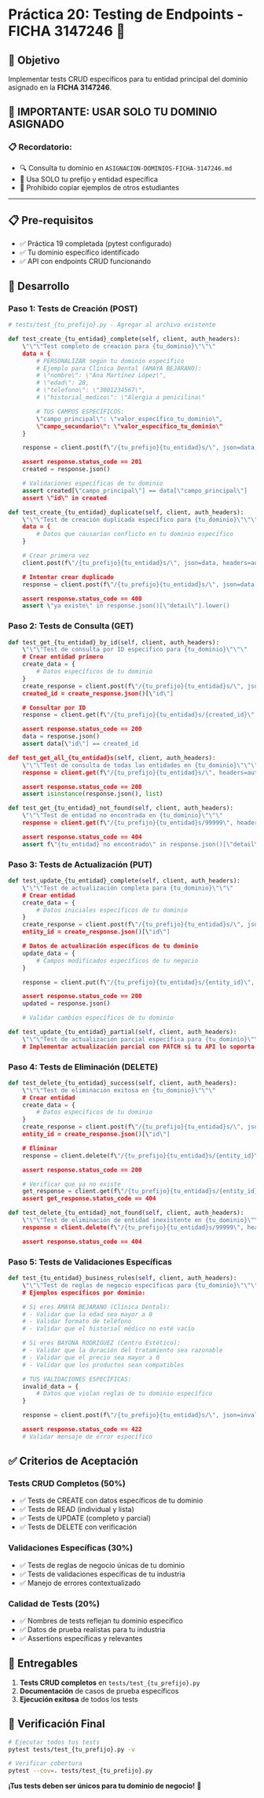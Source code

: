 # Práctica 20: Testing de Endpoints - FICHA 3147246 🚀

## 🎯 Objetivo

Implementar tests CRUD específicos para tu entidad principal del dominio asignado en la **FICHA 3147246**.

## 🚨 **IMPORTANTE: USAR SOLO TU DOMINIO ASIGNADO**

### **📋 Recordatorio:**

- 🔍 Consulta tu dominio en `ASIGNACION-DOMINIOS-FICHA-3147246.md`
- 📝 Usa SOLO tu prefijo y entidad específica
- 🚫 Prohibido copiar ejemplos de otros estudiantes

---

## 📋 Pre-requisitos

- ✅ Práctica 19 completada (pytest configurado)
- ✅ Tu dominio específico identificado
- ✅ API con endpoints CRUD funcionando

## 🚀 Desarrollo

### Paso 1: Tests de Creación (POST)

```python
# tests/test_{tu_prefijo}.py - Agregar al archivo existente

def test_create_{tu_entidad}_complete(self, client, auth_headers):
    \"\"\"Test completo de creación para {tu_dominio}\"\"\"
    data = {
        # PERSONALIZAR según tu dominio específico
        # Ejemplo para Clínica Dental (AMAYA BEJARANO):
        # \"nombre\": \"Ana Martínez López\",
        # \"edad\": 28,
        # \"telefono\": \"3001234567\",
        # \"historial_medico\": \"Alergia a penicilina\"

        # TUS CAMPOS ESPECÍFICOS:
        \"campo_principal\": \"valor_específico_tu_dominio\",
        \"campo_secundario\": \"valor_específico_tu_dominio\"
    }

    response = client.post(f\"/{tu_prefijo}{tu_entidad}s/\", json=data, headers=auth_headers)

    assert response.status_code == 201
    created = response.json()

    # Validaciones específicas de tu dominio
    assert created[\"campo_principal\"] == data[\"campo_principal\"]
    assert \"id\" in created

def test_create_{tu_entidad}_duplicate(self, client, auth_headers):
    \"\"\"Test de creación duplicada específico para {tu_dominio}\"\"\"
    data = {
        # Datos que causarían conflicto en tu dominio específico
    }

    # Crear primera vez
    client.post(f\"/{tu_prefijo}{tu_entidad}s/\", json=data, headers=auth_headers)

    # Intentar crear duplicado
    response = client.post(f\"/{tu_prefijo}{tu_entidad}s/\", json=data, headers=auth_headers)

    assert response.status_code == 400
    assert \"ya existe\" in response.json()[\"detail\"].lower()
```

### Paso 2: Tests de Consulta (GET)

```python
def test_get_{tu_entidad}_by_id(self, client, auth_headers):
    \"\"\"Test de consulta por ID específico para {tu_dominio}\"\"\"
    # Crear entidad primero
    create_data = {
        # Datos específicos de tu dominio
    }
    create_response = client.post(f\"/{tu_prefijo}{tu_entidad}s/\", json=create_data, headers=auth_headers)
    created_id = create_response.json()[\"id\"]

    # Consultar por ID
    response = client.get(f\"/{tu_prefijo}{tu_entidad}s/{created_id}\", headers=auth_headers)

    assert response.status_code == 200
    data = response.json()
    assert data[\"id\"] == created_id

def test_get_all_{tu_entidad}s(self, client, auth_headers):
    \"\"\"Test de consulta de todas las entidades en {tu_dominio}\"\"\"
    response = client.get(f\"/{tu_prefijo}{tu_entidad}s/\", headers=auth_headers)

    assert response.status_code == 200
    assert isinstance(response.json(), list)

def test_get_{tu_entidad}_not_found(self, client, auth_headers):
    \"\"\"Test de entidad no encontrada en {tu_dominio}\"\"\"
    response = client.get(f\"/{tu_prefijo}{tu_entidad}s/99999\", headers=auth_headers)

    assert response.status_code == 404
    assert f\"{tu_entidad} no encontrado\" in response.json()[\"detail\"].lower()
```

### Paso 3: Tests de Actualización (PUT)

```python
def test_update_{tu_entidad}_complete(self, client, auth_headers):
    \"\"\"Test de actualización completa para {tu_dominio}\"\"\"
    # Crear entidad
    create_data = {
        # Datos iniciales específicos de tu dominio
    }
    create_response = client.post(f\"/{tu_prefijo}{tu_entidad}s/\", json=create_data, headers=auth_headers)
    entity_id = create_response.json()[\"id\"]

    # Datos de actualización específicos de tu dominio
    update_data = {
        # Campos modificados específicos de tu negocio
    }

    response = client.put(f\"/{tu_prefijo}{tu_entidad}s/{entity_id}\", json=update_data, headers=auth_headers)

    assert response.status_code == 200
    updated = response.json()

    # Validar cambios específicos de tu dominio

def test_update_{tu_entidad}_partial(self, client, auth_headers):
    \"\"\"Test de actualización parcial específica para {tu_dominio}\"\"\"
    # Implementar actualización parcial con PATCH si tu API lo soporta
```

### Paso 4: Tests de Eliminación (DELETE)

```python
def test_delete_{tu_entidad}_success(self, client, auth_headers):
    \"\"\"Test de eliminación exitosa en {tu_dominio}\"\"\"
    # Crear entidad
    create_data = {
        # Datos específicos de tu dominio
    }
    create_response = client.post(f\"/{tu_prefijo}{tu_entidad}s/\", json=create_data, headers=auth_headers)
    entity_id = create_response.json()[\"id\"]

    # Eliminar
    response = client.delete(f\"/{tu_prefijo}{tu_entidad}s/{entity_id}\", headers=auth_headers)

    assert response.status_code == 200

    # Verificar que ya no existe
    get_response = client.get(f\"/{tu_prefijo}{tu_entidad}s/{entity_id}\", headers=auth_headers)
    assert get_response.status_code == 404

def test_delete_{tu_entidad}_not_found(self, client, auth_headers):
    \"\"\"Test de eliminación de entidad inexistente en {tu_dominio}\"\"\"
    response = client.delete(f\"/{tu_prefijo}{tu_entidad}s/99999\", headers=auth_headers)

    assert response.status_code == 404
```

### Paso 5: Tests de Validaciones Específicas

```python
def test_{tu_entidad}_business_rules(self, client, auth_headers):
    \"\"\"Test de reglas de negocio específicas para {tu_dominio}\"\"\"
    # Ejemplos específicos por dominio:

    # Si eres AMAYA BEJARANO (Clínica Dental):
    # - Validar que la edad sea mayor a 0
    # - Validar formato de teléfono
    # - Validar que el historial médico no esté vacío

    # Si eres BAYONA RODRIGUEZ (Centro Estético):
    # - Validar que la duración del tratamiento sea razonable
    # - Validar que el precio sea mayor a 0
    # - Validar que los productos sean compatibles

    # TUS VALIDACIONES ESPECÍFICAS:
    invalid_data = {
        # Datos que violan reglas de tu dominio específico
    }

    response = client.post(f\"/{tu_prefijo}{tu_entidad}s/\", json=invalid_data, headers=auth_headers)

    assert response.status_code == 422
    # Validar mensaje de error específico
```

## ✅ Criterios de Aceptación

### **Tests CRUD Completos (50%)**

- ✅ Tests de CREATE con datos específicos de tu dominio
- ✅ Tests de READ (individual y lista)
- ✅ Tests de UPDATE (completo y parcial)
- ✅ Tests de DELETE con verificación

### **Validaciones Específicas (30%)**

- ✅ Tests de reglas de negocio únicas de tu dominio
- ✅ Tests de validaciones específicas de tu industria
- ✅ Manejo de errores contextualizado

### **Calidad de Tests (20%)**

- ✅ Nombres de tests reflejan tu dominio específico
- ✅ Datos de prueba realistas para tu industria
- ✅ Assertions específicas y relevantes

## 🎯 Entregables

1. **Tests CRUD completos** en `tests/test_{tu_prefijo}.py`
2. **Documentación** de casos de prueba específicos
3. **Ejecución exitosa** de todos los tests

## 🚨 **Verificación Final**

```bash
# Ejecutar todos tus tests
pytest tests/test_{tu_prefijo}.py -v

# Verificar cobertura
pytest --cov=. tests/test_{tu_prefijo}.py
```

**¡Tus tests deben ser únicos para tu dominio de negocio!** 🎯
